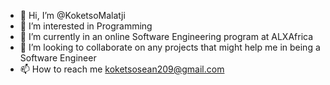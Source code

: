 - 👋 Hi, I’m @KoketsoMalatji
- 👀 I’m interested in Programming
- 🌱 I’m currently in an online Software Engineering program at ALXAfrica
- 💞️ I’m looking to collaborate on any projects that might help me in being a Software Engineer
- 📫 How to reach me koketsosean209@gmail.com

<!---
KoketsoMalatji/KoketsoMalatji is a ✨ special ✨ repository because its `README.md` (this file) appears on your GitHub profile.
You can click the Preview link to take a look at your changes.
--->
